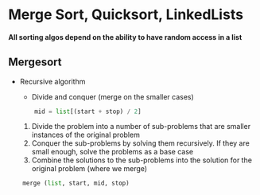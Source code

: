 # Merge Sort, Quicksort, LinkedLists

#### All sorting algos depend on the ability to have random access in a list

## Mergesort


* Recursive algorithm
    * Divide and conquer (merge on the smaller cases)
    
    
    ``` python
        mid = list[(start + stop) / 2]
    
    ```
    
    1. Divide the problem into a number of sub-problems that are smaller instances of the original problem
    2. Conquer the sub-problems by solving them recursively. If they are small enough, solve the problems as a base case
    3. Combine the solutions to the sub-problems into the solution for the original problem (where we merge)
    
``` python
    merge (list, start, mid, stop)
```






